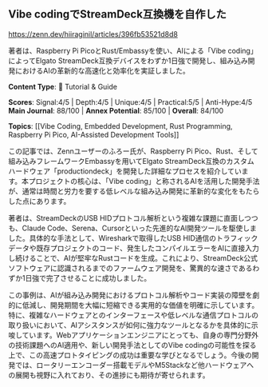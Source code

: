 ## Vibe codingでStreamDeck互換機を自作した

https://zenn.dev/hiiraginil/articles/396fb53521d8d8

著者は、Raspberry Pi PicoとRust/Embassyを使い、AIによる「Vibe coding」によってElgato StreamDeck互換デバイスをわずか1日強で開発し、組み込み開発におけるAIの革新的な高速化と効率化を実証しました。

**Content Type**: 📖 Tutorial & Guide

**Scores**: Signal:4/5 | Depth:4/5 | Unique:4/5 | Practical:5/5 | Anti-Hype:4/5
**Main Journal**: 88/100 | **Annex Potential**: 85/100 | **Overall**: 84/100

**Topics**: [[Vibe Coding, Embedded Development, Rust Programming, Raspberry Pi Pico, AI-Assisted Development Tools]]

この記事では、Zennユーザーのふろー氏が、Raspberry Pi Pico、Rust、そして組み込みフレームワークEmbassyを用いてElgato StreamDeck互換のカスタムハードウェア「productiondeck」を開発した詳細なプロセスを紹介しています。本プロジェクトの核心は、「Vibe coding」と称されるAIを活用した開発手法が、通常は時間と労力を要する低レベルな組み込み開発に革新的な変化をもたらした点にあります。

著者は、StreamDeckのUSB HIDプロトコル解析という複雑な課題に直面しつつも、Claude Code、Serena、Cursorといった先進的なAI開発ツールを駆使しました。具体的な手法として、Wiresharkで取得したUSB HID通信のトラフィックデータや既存プロジェクトのコード、発生したコンパイルエラーをAIに直接入力し続けることで、AIが堅牢なRustコードを生成。これにより、StreamDeck公式ソフトウェアに認識されるまでのファームウェア開発を、驚異的な速さであるわずか1日強で完了させることに成功しました。

この事例は、AIが組み込み開発におけるプロトコル解析やコード実装の障壁を劇的に低減し、開発期間を大幅に短縮できる実用的な価値を明確に示しています。特に、複雑なハードウェアとのインターフェースや低レベルな通信プロトコルの取り扱いにおいて、AIアシスタンスが如何に強力なツールとなるかを具体的に示唆しています。Webアプリケーションエンジニアにとっても、自身の専門分野外の技術課題へのAI適用や、新しい開発手法としてのVibe codingの可能性を探る上で、この高速プロトタイピングの成功は重要な学びとなるでしょう。今後の開発では、ロータリーエンコーダー搭載モデルやM5Stackなど他ハードウェアへの展開も視野に入れており、その進捗にも期待が寄せられます。